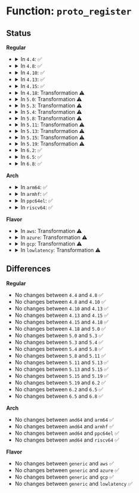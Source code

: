 # Function: <code>proto_register</code>

## Status
<b>Regular</b>
<ul>
<li>
<details>
<summary>In <code>4.4</code>: ✅</summary>

```c
int proto_register(struct proto *prot, int alloc_slab);
```

**Collision:** Unique Global

**Inline:** No

**Transformation:** False

**Instances:**

```
In net/core/sock.c (ffffffff81701a00)
Location: net/core/sock.c:2837
Inline: False
Direct callers:
  - net/ipv4/udplite.c:udplite4_register
```
**Symbols:**

```
ffffffff81701a00-ffffffff81701c0d: proto_register (STB_GLOBAL)
```
</details>
</li>
<li>
<details>
<summary>In <code>4.8</code>: ✅</summary>

```c
int proto_register(struct proto *prot, int alloc_slab);
```

**Collision:** Unique Global

**Inline:** No

**Transformation:** False

**Instances:**

```
In net/core/sock.c (ffffffff81768ca0)
Location: net/core/sock.c:2905
Inline: False
Direct callers:
  - net/ipv4/udplite.c:udplite4_register
```
**Symbols:**

```
ffffffff81768ca0-ffffffff81768ead: proto_register (STB_GLOBAL)
```
</details>
</li>
<li>
<details>
<summary>In <code>4.10</code>: ✅</summary>

```c
int proto_register(struct proto *prot, int alloc_slab);
```

**Collision:** Unique Global

**Inline:** No

**Transformation:** False

**Instances:**

```
In net/core/sock.c (ffffffff81795bb0)
Location: net/core/sock.c:2927
Inline: False
Direct callers:
  - net/ipv4/udplite.c:udplite4_register
```
**Symbols:**

```
ffffffff81795bb0-ffffffff81795dbd: proto_register (STB_GLOBAL)
```
</details>
</li>
<li>
<details>
<summary>In <code>4.13</code>: ✅</summary>

```c
int proto_register(struct proto *prot, int alloc_slab);
```

**Collision:** Unique Global

**Inline:** No

**Transformation:** False

**Instances:**

```
In net/core/sock.c (ffffffff817b3e10)
Location: net/core/sock.c:3109
Inline: False
Direct callers:
  - net/ipv4/udplite.c:udplite4_register
```
**Symbols:**

```
ffffffff817b3e10-ffffffff817b401d: proto_register (STB_GLOBAL)
```
</details>
</li>
<li>
<details>
<summary>In <code>4.15</code>: ✅</summary>

```c
int proto_register(struct proto *prot, int alloc_slab);
```

**Collision:** Unique Global

**Inline:** No

**Transformation:** False

**Instances:**

```
In net/core/sock.c (ffffffff8182c050)
Location: net/core/sock.c:3148
Inline: False
Direct callers:
  - net/ipv4/udplite.c:udplite4_register
```
**Symbols:**

```
ffffffff8182c050-ffffffff8182c258: proto_register (STB_GLOBAL)
```
</details>
</li>
<li>
<details>
<summary>In <code>4.18</code>: Transformation ⚠️</summary>

```c
int proto_register(struct proto *prot, int alloc_slab);
```

**Collision:** Unique Global

**Inline:** No

**Transformation:** True

**Instances:**

```
In net/core/sock.c (0)
Location: net/core/sock.c:3257
Inline: False
Direct callers:
  - net/netlink/af_netlink.c:netlink_proto_init
  - net/ipv4/udplite.c:udplite4_register
  - net/ipv4/af_inet.c:inet_init
  - net/ipv4/af_inet.c:inet_init
  - net/ipv4/af_inet.c:inet_init
  - net/ipv4/af_inet.c:inet_init
  - net/unix/af_unix.c:af_unix_init
  - net/ipv6/af_inet6.c:inet6_init
  - net/ipv6/af_inet6.c:inet6_init
  - net/ipv6/af_inet6.c:inet6_init
  - net/ipv6/af_inet6.c:inet6_init
  - net/ipv6/af_inet6.c:inet6_init
  - net/packet/af_packet.c:packet_init
  - net/xdp/xsk.c:xsk_init
```
**Symbols:**

```
ffffffff81879887-ffffffff818798c5: proto_register.cold.65 (STB_LOCAL)
ffffffff818761c0-ffffffff818763b1: proto_register (STB_GLOBAL)
```
</details>
</li>
<li>
<details>
<summary>In <code>5.0</code>: Transformation ⚠️</summary>

```c
int proto_register(struct proto *prot, int alloc_slab);
```

**Collision:** Unique Global

**Inline:** No

**Transformation:** True

**Instances:**

```
In net/core/sock.c (0)
Location: net/core/sock.c:3208
Inline: False
Direct callers:
  - net/netlink/af_netlink.c:netlink_proto_init
  - net/ipv4/udplite.c:udplite4_register
  - net/ipv4/af_inet.c:inet_init
  - net/ipv4/af_inet.c:inet_init
  - net/ipv4/af_inet.c:inet_init
  - net/ipv4/af_inet.c:inet_init
  - net/unix/af_unix.c:af_unix_init
  - net/ipv6/af_inet6.c:inet6_init
  - net/ipv6/af_inet6.c:inet6_init
  - net/ipv6/af_inet6.c:inet6_init
  - net/ipv6/af_inet6.c:inet6_init
  - net/ipv6/af_inet6.c:inet6_init
  - net/packet/af_packet.c:packet_init
  - net/xdp/xsk.c:xsk_init
```
**Symbols:**

```
ffffffff8189a4d7-ffffffff8189a515: proto_register.cold.64 (STB_LOCAL)
ffffffff81896a40-ffffffff81896c31: proto_register (STB_GLOBAL)
```
</details>
</li>
<li>
<details>
<summary>In <code>5.3</code>: Transformation ⚠️</summary>

```c
int proto_register(struct proto *prot, int alloc_slab);
```

**Collision:** Unique Global

**Inline:** No

**Transformation:** True

**Instances:**

```
In net/core/sock.c (0)
Location: net/core/sock.c:3358
Inline: False
Direct callers:
  - net/netlink/af_netlink.c:netlink_proto_init
  - net/ipv4/udplite.c:udplite4_register
  - net/ipv4/af_inet.c:inet_init
  - net/ipv4/af_inet.c:inet_init
  - net/ipv4/af_inet.c:inet_init
  - net/ipv4/af_inet.c:inet_init
  - net/unix/af_unix.c:af_unix_init
  - net/ipv6/af_inet6.c:inet6_init
  - net/ipv6/af_inet6.c:inet6_init
  - net/ipv6/af_inet6.c:inet6_init
  - net/ipv6/af_inet6.c:inet6_init
  - net/ipv6/af_inet6.c:inet6_init
  - net/packet/af_packet.c:packet_init
  - net/xdp/xsk.c:xsk_init
```
**Symbols:**

```
ffffffff818e4b44-ffffffff818e4bc5: proto_register.cold (STB_LOCAL)
ffffffff818e0cd0-ffffffff818e0f0d: proto_register (STB_GLOBAL)
```
</details>
</li>
<li>
<details>
<summary>In <code>5.4</code>: Transformation ⚠️</summary>

```c
int proto_register(struct proto *prot, int alloc_slab);
```

**Collision:** Unique Global

**Inline:** No

**Transformation:** True

**Instances:**

```
In net/core/sock.c (0)
Location: net/core/sock.c:3373
Inline: False
Direct callers:
  - net/netlink/af_netlink.c:netlink_proto_init
  - net/ipv4/udplite.c:udplite4_register
  - net/ipv4/af_inet.c:inet_init
  - net/ipv4/af_inet.c:inet_init
  - net/ipv4/af_inet.c:inet_init
  - net/ipv4/af_inet.c:inet_init
  - net/unix/af_unix.c:af_unix_init
  - net/ipv6/af_inet6.c:inet6_init
  - net/ipv6/af_inet6.c:inet6_init
  - net/ipv6/af_inet6.c:inet6_init
  - net/ipv6/af_inet6.c:inet6_init
  - net/ipv6/af_inet6.c:inet6_init
  - net/packet/af_packet.c:packet_init
  - net/xdp/xsk.c:xsk_init
```
**Symbols:**

```
ffffffff81916d07-ffffffff81916d88: proto_register.cold (STB_LOCAL)
ffffffff81912e90-ffffffff819130cd: proto_register (STB_GLOBAL)
```
</details>
</li>
<li>
<details>
<summary>In <code>5.8</code>: Transformation ⚠️</summary>

```c
int proto_register(struct proto *prot, int alloc_slab);
```

**Collision:** Unique Global

**Inline:** No

**Transformation:** True

**Instances:**

```
In net/core/sock.c (0)
Location: net/core/sock.c:3512
Inline: False
Direct callers:
  - net/netlink/af_netlink.c:netlink_proto_init
  - net/ipv4/udplite.c:udplite4_register
  - net/ipv4/af_inet.c:inet_init
  - net/ipv4/af_inet.c:inet_init
  - net/ipv4/af_inet.c:inet_init
  - net/ipv4/af_inet.c:inet_init
  - net/unix/af_unix.c:af_unix_init
  - net/ipv6/af_inet6.c:inet6_init
  - net/ipv6/af_inet6.c:inet6_init
  - net/ipv6/af_inet6.c:inet6_init
  - net/ipv6/af_inet6.c:inet6_init
  - net/ipv6/af_inet6.c:inet6_init
  - net/packet/af_packet.c:packet_init
  - net/xdp/xsk.c:xsk_init
  - net/mptcp/protocol.c:mptcp_proto_v6_init
  - net/mptcp/protocol.c:mptcp_proto_init
```
**Symbols:**

```
ffffffff819e967c-ffffffff819e96fd: proto_register.cold (STB_LOCAL)
ffffffff819e57f0-ffffffff819e5a4a: proto_register (STB_GLOBAL)
```
</details>
</li>
<li>
<details>
<summary>In <code>5.11</code>: Transformation ⚠️</summary>

```c
int proto_register(struct proto *prot, int alloc_slab);
```

**Collision:** Unique Global

**Inline:** No

**Transformation:** True

**Instances:**

```
In net/core/sock.c (0)
Location: net/core/sock.c:3464
Inline: False
Direct callers:
  - net/netlink/af_netlink.c:netlink_proto_init
  - net/ipv4/udplite.c:udplite4_register
  - net/ipv4/af_inet.c:inet_init
  - net/ipv4/af_inet.c:inet_init
  - net/ipv4/af_inet.c:inet_init
  - net/ipv4/af_inet.c:inet_init
  - net/unix/af_unix.c:af_unix_init
  - net/ipv6/af_inet6.c:inet6_init
  - net/ipv6/af_inet6.c:inet6_init
  - net/ipv6/af_inet6.c:inet6_init
  - net/ipv6/af_inet6.c:inet6_init
  - net/ipv6/af_inet6.c:inet6_init
  - net/packet/af_packet.c:packet_init
  - net/xdp/xsk.c:xsk_init
  - net/mptcp/protocol.c:mptcp_proto_v6_init
  - net/mptcp/protocol.c:mptcp_proto_init
```
**Symbols:**

```
ffffffff81c303c4-ffffffff81c30445: proto_register.cold (STB_LOCAL)
ffffffff819e5070-ffffffff819e52ca: proto_register (STB_GLOBAL)
```
</details>
</li>
<li>
<details>
<summary>In <code>5.13</code>: Transformation ⚠️</summary>

```c
int proto_register(struct proto *prot, int alloc_slab);
```

**Collision:** Unique Global

**Inline:** No

**Transformation:** True

**Instances:**

```
In net/core/sock.c (0)
Location: net/core/sock.c:3513
Inline: False
Direct callers:
  - net/netlink/af_netlink.c:netlink_proto_init
  - net/ipv4/udplite.c:udplite4_register
  - net/ipv4/af_inet.c:inet_init
  - net/ipv4/af_inet.c:inet_init
  - net/ipv4/af_inet.c:inet_init
  - net/ipv4/af_inet.c:inet_init
  - net/unix/af_unix.c:af_unix_init
  - net/ipv6/af_inet6.c:inet6_init
  - net/ipv6/af_inet6.c:inet6_init
  - net/ipv6/af_inet6.c:inet6_init
  - net/ipv6/af_inet6.c:inet6_init
  - net/ipv6/af_inet6.c:inet6_init
  - net/packet/af_packet.c:packet_init
  - net/xdp/xsk.c:xsk_init
  - net/mptcp/protocol.c:mptcp_proto_v6_init
  - net/mptcp/protocol.c:mptcp_proto_init
```
**Symbols:**

```
ffffffff81c226a2-ffffffff81c2271d: proto_register.cold (STB_LOCAL)
ffffffff819cab60-ffffffff819cad96: proto_register (STB_GLOBAL)
```
</details>
</li>
<li>
<details>
<summary>In <code>5.15</code>: Transformation ⚠️</summary>

```c
int proto_register(struct proto *prot, int alloc_slab);
```

**Collision:** Unique Global

**Inline:** No

**Transformation:** True

**Instances:**

```
In net/core/sock.c (0)
Location: net/core/sock.c:3639
Inline: False
Direct callers:
  - net/netlink/af_netlink.c:netlink_proto_init
  - net/ipv4/udplite.c:udplite4_register
  - net/ipv4/af_inet.c:inet_init
  - net/ipv4/af_inet.c:inet_init
  - net/ipv4/af_inet.c:inet_init
  - net/ipv4/af_inet.c:inet_init
  - net/unix/af_unix.c:af_unix_init
  - net/unix/af_unix.c:af_unix_init
  - net/ipv6/af_inet6.c:inet6_init
  - net/ipv6/af_inet6.c:inet6_init
  - net/ipv6/af_inet6.c:inet6_init
  - net/ipv6/af_inet6.c:inet6_init
  - net/ipv6/af_inet6.c:inet6_init
  - net/packet/af_packet.c:packet_init
  - net/xdp/xsk.c:xsk_init
  - net/mptcp/protocol.c:mptcp_proto_v6_init
  - net/mptcp/protocol.c:mptcp_proto_init
```
**Symbols:**

```
ffffffff81d34ad3-ffffffff81d34b4e: proto_register.cold (STB_LOCAL)
ffffffff81a7a190-ffffffff81a7a3c6: proto_register (STB_GLOBAL)
```
</details>
</li>
<li>
<details>
<summary>In <code>5.19</code>: Transformation ⚠️</summary>

```c
int proto_register(struct proto *prot, int alloc_slab);
```

**Collision:** Unique Global

**Inline:** No

**Transformation:** True

**Instances:**

```
In net/core/sock.c (0)
Location: net/core/sock.c:3795
Inline: False
Direct callers:
  - net/netlink/af_netlink.c:netlink_proto_init
  - net/ipv4/udplite.c:udplite4_register
  - net/ipv4/af_inet.c:inet_init
  - net/ipv4/af_inet.c:inet_init
  - net/ipv4/af_inet.c:inet_init
  - net/ipv4/af_inet.c:inet_init
  - net/unix/af_unix.c:af_unix_init
  - net/unix/af_unix.c:af_unix_init
  - net/ipv6/af_inet6.c:inet6_init
  - net/ipv6/af_inet6.c:inet6_init
  - net/ipv6/af_inet6.c:inet6_init
  - net/ipv6/af_inet6.c:inet6_init
  - net/ipv6/af_inet6.c:inet6_init
  - net/packet/af_packet.c:packet_init
  - net/xdp/xsk.c:xsk_init
  - net/mptcp/protocol.c:mptcp_proto_v6_init
  - net/mptcp/protocol.c:mptcp_proto_init
  - net/mctp/af_mctp.c:mctp_init
```
**Symbols:**

```
ffffffff81f00fb8-ffffffff81f01045: proto_register.cold (STB_LOCAL)
ffffffff81becf40-ffffffff81bed1b3: proto_register (STB_GLOBAL)
```
</details>
</li>
<li>
<details>
<summary>In <code>6.2</code>: ✅</summary>

```c
int proto_register(struct proto *prot, int alloc_slab);
```

**Collision:** Unique Global

**Inline:** No

**Transformation:** False

**Instances:**

```
In net/core/sock.c (ffffffff81d99670)
Location: net/core/sock.c:3886
Inline: False
Direct callers:
  - net/netlink/af_netlink.c:netlink_proto_init
  - net/ipv4/udplite.c:udplite4_register
  - net/ipv4/af_inet.c:inet_init
  - net/ipv4/af_inet.c:inet_init
  - net/ipv4/af_inet.c:inet_init
  - net/ipv4/af_inet.c:inet_init
  - net/unix/af_unix.c:af_unix_init
  - net/unix/af_unix.c:af_unix_init
  - net/ipv6/af_inet6.c:inet6_init
  - net/ipv6/af_inet6.c:inet6_init
  - net/ipv6/af_inet6.c:inet6_init
  - net/ipv6/af_inet6.c:inet6_init
  - net/ipv6/af_inet6.c:inet6_init
  - net/packet/af_packet.c:packet_init
  - net/xdp/xsk.c:xsk_init
  - net/mptcp/protocol.c:mptcp_proto_v6_init
  - net/mptcp/protocol.c:mptcp_proto_init
  - net/mctp/af_mctp.c:mctp_init
```
**Symbols:**

```
ffffffff81d99670-ffffffff81d99983: proto_register (STB_GLOBAL)
```
</details>
</li>
<li>
<details>
<summary>In <code>6.5</code>: ✅</summary>

```c
int proto_register(struct proto *prot, int alloc_slab);
```

**Collision:** Unique Global

**Inline:** No

**Transformation:** False

**Instances:**

```
In net/core/sock.c (ffffffff81e07990)
Location: net/core/sock.c:3917
Inline: False
Direct callers:
  - net/netlink/af_netlink.c:netlink_proto_init
  - net/ipv4/udplite.c:udplite4_register
  - net/ipv4/af_inet.c:inet_init
  - net/ipv4/af_inet.c:inet_init
  - net/ipv4/af_inet.c:inet_init
  - net/ipv4/af_inet.c:inet_init
  - net/unix/af_unix.c:af_unix_init
  - net/unix/af_unix.c:af_unix_init
  - net/ipv6/af_inet6.c:inet6_init
  - net/ipv6/af_inet6.c:inet6_init
  - net/ipv6/af_inet6.c:inet6_init
  - net/ipv6/af_inet6.c:inet6_init
  - net/ipv6/af_inet6.c:inet6_init
  - net/packet/af_packet.c:packet_init
  - net/xdp/xsk.c:xsk_init
  - net/mptcp/protocol.c:mptcp_proto_v6_init
  - net/mptcp/protocol.c:mptcp_proto_init
  - net/mctp/af_mctp.c:mctp_init
```
**Symbols:**

```
ffffffff81e07990-ffffffff81e07ca9: proto_register (STB_GLOBAL)
```
</details>
</li>
<li>
<details>
<summary>In <code>6.8</code>: ✅</summary>

```c
int proto_register(struct proto *prot, int alloc_slab);
```

**Collision:** Unique Global

**Inline:** No

**Transformation:** False

**Instances:**

```
In net/core/sock.c (ffffffff81ec43d0)
Location: net/core/sock.c:3925
Inline: False
Direct callers:
  - net/netlink/af_netlink.c:netlink_proto_init
  - net/ipv4/udplite.c:udplite4_register
  - net/ipv4/af_inet.c:inet_init
  - net/ipv4/af_inet.c:inet_init
  - net/ipv4/af_inet.c:inet_init
  - net/ipv4/af_inet.c:inet_init
  - net/unix/af_unix.c:af_unix_init
  - net/unix/af_unix.c:af_unix_init
  - net/ipv6/af_inet6.c:inet6_init
  - net/ipv6/af_inet6.c:inet6_init
  - net/ipv6/af_inet6.c:inet6_init
  - net/ipv6/af_inet6.c:inet6_init
  - net/ipv6/af_inet6.c:inet6_init
  - net/packet/af_packet.c:packet_init
  - net/xdp/xsk.c:xsk_init
  - net/mptcp/protocol.c:mptcp_proto_v6_init
  - net/mptcp/protocol.c:mptcp_proto_init
  - net/mctp/af_mctp.c:mctp_init
```
**Symbols:**

```
ffffffff81ec43d0-ffffffff81ec46e9: proto_register (STB_GLOBAL)
```
</details>
</li>
</ul>
<b>Arch</b>
<ul>
<li>
<details>
<summary>In <code>arm64</code>: ✅</summary>

```c
int proto_register(struct proto *prot, int alloc_slab);
```

**Collision:** Unique Global

**Inline:** No

**Transformation:** False

**Instances:**

```
In net/core/sock.c (ffff800010bac3e0)
Location: net/core/sock.c:3373
Inline: False
Direct callers:
  - net/netlink/af_netlink.c:netlink_proto_init
  - net/ipv4/udplite.c:udplite4_register
  - net/ipv4/af_inet.c:inet_init
  - net/ipv4/af_inet.c:inet_init
  - net/ipv4/af_inet.c:inet_init
  - net/ipv4/af_inet.c:inet_init
  - net/unix/af_unix.c:af_unix_init
  - net/ipv6/af_inet6.c:inet6_init
  - net/ipv6/af_inet6.c:inet6_init
  - net/ipv6/af_inet6.c:inet6_init
  - net/ipv6/af_inet6.c:inet6_init
  - net/ipv6/af_inet6.c:inet6_init
  - net/packet/af_packet.c:packet_init
  - net/xdp/xsk.c:xsk_init
```
**Symbols:**

```
ffff800010bac3e0-ffff800010bac668: proto_register (STB_GLOBAL)
```
</details>
</li>
<li>
<details>
<summary>In <code>armhf</code>: ✅</summary>

```c
int proto_register(struct proto *prot, int alloc_slab);
```

**Collision:** Unique Global

**Inline:** No

**Transformation:** False

**Instances:**

```
In net/core/sock.c (c0cc9114)
Location: net/core/sock.c:3373
Inline: False
Direct callers:
  - net/netlink/af_netlink.c:netlink_proto_init
  - net/ipv4/udplite.c:udplite4_register
  - net/ipv4/af_inet.c:inet_init
  - net/ipv4/af_inet.c:inet_init
  - net/ipv4/af_inet.c:inet_init
  - net/ipv4/af_inet.c:inet_init
  - net/unix/af_unix.c:af_unix_init
  - net/ipv6/af_inet6.c:inet6_init
  - net/ipv6/af_inet6.c:inet6_init
  - net/ipv6/af_inet6.c:inet6_init
  - net/ipv6/af_inet6.c:inet6_init
  - net/ipv6/af_inet6.c:inet6_init
  - net/packet/af_packet.c:packet_init
  - net/xdp/xsk.c:xsk_init
```
**Symbols:**

```
c0cc9114-c0cc9384: proto_register (STB_GLOBAL)
```
</details>
</li>
<li>
<details>
<summary>In <code>ppc64el</code>: ✅</summary>

```c
int proto_register(struct proto *prot, int alloc_slab);
```

**Collision:** Unique Global

**Inline:** No

**Transformation:** False

**Instances:**

```
In net/core/sock.c (c000000000c80b60)
Location: net/core/sock.c:3373
Inline: False
Direct callers:
  - net/netlink/af_netlink.c:netlink_proto_init
  - net/ipv4/udplite.c:udplite4_register
  - net/ipv4/af_inet.c:inet_init
  - net/ipv4/af_inet.c:inet_init
  - net/ipv4/af_inet.c:inet_init
  - net/ipv4/af_inet.c:inet_init
  - net/unix/af_unix.c:af_unix_init
  - net/ipv6/af_inet6.c:inet6_init
  - net/ipv6/af_inet6.c:inet6_init
  - net/ipv6/af_inet6.c:inet6_init
  - net/ipv6/af_inet6.c:inet6_init
  - net/ipv6/af_inet6.c:inet6_init
  - net/packet/af_packet.c:packet_init
  - net/xdp/xsk.c:xsk_init
```
**Symbols:**

```
c000000000c80b60-c000000000c80ec8: proto_register (STB_GLOBAL)
```
</details>
</li>
<li>
<details>
<summary>In <code>riscv64</code>: ✅</summary>

```c
int proto_register(struct proto *prot, int alloc_slab);
```

**Collision:** Unique Global

**Inline:** No

**Transformation:** False

**Instances:**

```
In net/core/sock.c (ffffffe00073df02)
Location: net/core/sock.c:3373
Inline: False
Direct callers:
  - net/netlink/af_netlink.c:netlink_proto_init
  - net/ipv4/udplite.c:udplite4_register
  - net/ipv4/af_inet.c:inet_init
  - net/ipv4/af_inet.c:inet_init
  - net/ipv4/af_inet.c:inet_init
  - net/ipv4/af_inet.c:inet_init
  - net/unix/af_unix.c:af_unix_init
  - net/ipv6/af_inet6.c:inet6_init
  - net/ipv6/af_inet6.c:inet6_init
  - net/ipv6/af_inet6.c:inet6_init
  - net/ipv6/af_inet6.c:inet6_init
  - net/ipv6/af_inet6.c:inet6_init
  - net/packet/af_packet.c:packet_init
  - net/xdp/xsk.c:xsk_init
```
**Symbols:**

```
ffffffe00073df02-ffffffe00073e1aa: proto_register (STB_GLOBAL)
```
</details>
</li>
</ul>
<b>Flavor</b>
<ul>
<li>
<details>
<summary>In <code>aws</code>: Transformation ⚠️</summary>

```c
int proto_register(struct proto *prot, int alloc_slab);
```

**Collision:** Unique Global

**Inline:** No

**Transformation:** True

**Instances:**

```
In net/core/sock.c (0)
Location: net/core/sock.c:3373
Inline: False
Direct callers:
  - net/netlink/af_netlink.c:netlink_proto_init
  - net/ipv4/udplite.c:udplite4_register
  - net/ipv4/af_inet.c:inet_init
  - net/ipv4/af_inet.c:inet_init
  - net/ipv4/af_inet.c:inet_init
  - net/ipv4/af_inet.c:inet_init
  - net/unix/af_unix.c:af_unix_init
  - net/ipv6/af_inet6.c:inet6_init
  - net/ipv6/af_inet6.c:inet6_init
  - net/ipv6/af_inet6.c:inet6_init
  - net/ipv6/af_inet6.c:inet6_init
  - net/ipv6/af_inet6.c:inet6_init
  - net/packet/af_packet.c:packet_init
  - net/xdp/xsk.c:xsk_init
```
**Symbols:**

```
ffffffff818b6d07-ffffffff818b6d88: proto_register.cold (STB_LOCAL)
ffffffff818b2e90-ffffffff818b30cd: proto_register (STB_GLOBAL)
```
</details>
</li>
<li>
<details>
<summary>In <code>azure</code>: Transformation ⚠️</summary>

```c
int proto_register(struct proto *prot, int alloc_slab);
```

**Collision:** Unique Global

**Inline:** No

**Transformation:** True

**Instances:**

```
In net/core/sock.c (0)
Location: net/core/sock.c:3373
Inline: False
Direct callers:
  - net/netlink/af_netlink.c:netlink_proto_init
  - net/ipv4/udplite.c:udplite4_register
  - net/ipv4/af_inet.c:inet_init
  - net/ipv4/af_inet.c:inet_init
  - net/ipv4/af_inet.c:inet_init
  - net/ipv4/af_inet.c:inet_init
  - net/unix/af_unix.c:af_unix_init
  - net/ipv6/af_inet6.c:inet6_init
  - net/ipv6/af_inet6.c:inet6_init
  - net/ipv6/af_inet6.c:inet6_init
  - net/ipv6/af_inet6.c:inet6_init
  - net/ipv6/af_inet6.c:inet6_init
  - net/packet/af_packet.c:packet_init
  - net/xdp/xsk.c:xsk_init
```
**Symbols:**

```
ffffffff81870c57-ffffffff81870cd8: proto_register.cold (STB_LOCAL)
ffffffff8186cde0-ffffffff8186d01d: proto_register (STB_GLOBAL)
```
</details>
</li>
<li>
<details>
<summary>In <code>gcp</code>: Transformation ⚠️</summary>

```c
int proto_register(struct proto *prot, int alloc_slab);
```

**Collision:** Unique Global

**Inline:** No

**Transformation:** True

**Instances:**

```
In net/core/sock.c (0)
Location: net/core/sock.c:3373
Inline: False
Direct callers:
  - net/netlink/af_netlink.c:netlink_proto_init
  - net/ipv4/udplite.c:udplite4_register
  - net/ipv4/af_inet.c:inet_init
  - net/ipv4/af_inet.c:inet_init
  - net/ipv4/af_inet.c:inet_init
  - net/ipv4/af_inet.c:inet_init
  - net/unix/af_unix.c:af_unix_init
  - net/ipv6/af_inet6.c:inet6_init
  - net/ipv6/af_inet6.c:inet6_init
  - net/ipv6/af_inet6.c:inet6_init
  - net/ipv6/af_inet6.c:inet6_init
  - net/ipv6/af_inet6.c:inet6_init
  - net/packet/af_packet.c:packet_init
  - net/xdp/xsk.c:xsk_init
```
**Symbols:**

```
ffffffff81907d07-ffffffff81907d88: proto_register.cold (STB_LOCAL)
ffffffff81903e90-ffffffff819040cd: proto_register (STB_GLOBAL)
```
</details>
</li>
<li>
<details>
<summary>In <code>lowlatency</code>: Transformation ⚠️</summary>

```c
int proto_register(struct proto *prot, int alloc_slab);
```

**Collision:** Unique Global

**Inline:** No

**Transformation:** True

**Instances:**

```
In net/core/sock.c (0)
Location: net/core/sock.c:3373
Inline: False
Direct callers:
  - net/netlink/af_netlink.c:netlink_proto_init
  - net/ipv4/udplite.c:udplite4_register
  - net/ipv4/af_inet.c:inet_init
  - net/ipv4/af_inet.c:inet_init
  - net/ipv4/af_inet.c:inet_init
  - net/ipv4/af_inet.c:inet_init
  - net/unix/af_unix.c:af_unix_init
  - net/ipv6/af_inet6.c:inet6_init
  - net/ipv6/af_inet6.c:inet6_init
  - net/ipv6/af_inet6.c:inet6_init
  - net/ipv6/af_inet6.c:inet6_init
  - net/ipv6/af_inet6.c:inet6_init
  - net/packet/af_packet.c:packet_init
  - net/xdp/xsk.c:xsk_init
```
**Symbols:**

```
ffffffff81928d38-ffffffff81928db9: proto_register.cold (STB_LOCAL)
ffffffff81924f10-ffffffff8192514d: proto_register (STB_GLOBAL)
```
</details>
</li>
</ul>

## Differences
<b>Regular</b>
<ul>
<li>
No changes between <code>4.4</code> and <code>4.8</code> ✅
</li>
<li>
No changes between <code>4.8</code> and <code>4.10</code> ✅
</li>
<li>
No changes between <code>4.10</code> and <code>4.13</code> ✅
</li>
<li>
No changes between <code>4.13</code> and <code>4.15</code> ✅
</li>
<li>
No changes between <code>4.15</code> and <code>4.18</code> ✅
</li>
<li>
No changes between <code>4.18</code> and <code>5.0</code> ✅
</li>
<li>
No changes between <code>5.0</code> and <code>5.3</code> ✅
</li>
<li>
No changes between <code>5.3</code> and <code>5.4</code> ✅
</li>
<li>
No changes between <code>5.4</code> and <code>5.8</code> ✅
</li>
<li>
No changes between <code>5.8</code> and <code>5.11</code> ✅
</li>
<li>
No changes between <code>5.11</code> and <code>5.13</code> ✅
</li>
<li>
No changes between <code>5.13</code> and <code>5.15</code> ✅
</li>
<li>
No changes between <code>5.15</code> and <code>5.19</code> ✅
</li>
<li>
No changes between <code>5.19</code> and <code>6.2</code> ✅
</li>
<li>
No changes between <code>6.2</code> and <code>6.5</code> ✅
</li>
<li>
No changes between <code>6.5</code> and <code>6.8</code> ✅
</li>
</ul>
<b>Arch</b>
<ul>
<li>
No changes between <code>amd64</code> and <code>arm64</code> ✅
</li>
<li>
No changes between <code>amd64</code> and <code>armhf</code> ✅
</li>
<li>
No changes between <code>amd64</code> and <code>ppc64el</code> ✅
</li>
<li>
No changes between <code>amd64</code> and <code>riscv64</code> ✅
</li>
</ul>
<b>Flavor</b>
<ul>
<li>
No changes between <code>generic</code> and <code>aws</code> ✅
</li>
<li>
No changes between <code>generic</code> and <code>azure</code> ✅
</li>
<li>
No changes between <code>generic</code> and <code>gcp</code> ✅
</li>
<li>
No changes between <code>generic</code> and <code>lowlatency</code> ✅
</li>
</ul>
